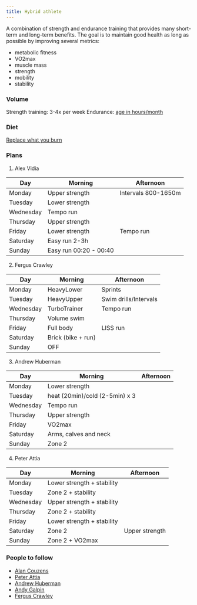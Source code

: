 ```yaml
---
title: Hybrid athlete
---
```


A combination of strength and endurance training that provides many short-term and long-term benefits. The goal is to maintain good health as long as possible by improving several metrics:
- metabolic fitness
- VO2max
- muscle mass
- strength
- mobility
- stability

### Volume

Strength training: 3-4x per week
Endurance: [age in hours/month](https://x.com/nntaleb/status/1697797356777828673?s=20)

### Diet
[Replace what you burn](https://x.com/Alan_Couzens/status/1690855995730481152?s=20)


### Plans

1. Alex Vidia

| Day        | Morning | Afternoon |
|------------|---------|-----------|
|  Monday    |  Upper strength |    Intervals 800-1650m       |
|  Tuesday   |  Lower strength |           |
|  Wednesday |  Tempo run       |           |
|  Thursday  |   Upper strength |           |
|  Friday    |   Lower strength |  Tempo run         |
|  Saturday  |    Easy run 2-3h     |           |
|  Sunday    |     Easy run 00:20 - 00:40     |           |

2. Fergus Crawley 

| Day        | Morning | Afternoon |
|------------|---------|-----------|
|  Monday    |  HeavyLower       |    Sprints      |
|  Tuesday   |  HeavyUpper      |      Swim drills/Intervals     |
|  Wednesday |  TurboTrainer     |   Tempo run        |
|  Thursday  |   Volume swim |           |
|  Friday    |   Full body |  LISS run        |
|  Saturday  |   Brick (bike + run)    |           |
|  Sunday    |    OFF     |           |
3. Andrew Huberman

| Day        | Morning | Afternoon |
|------------|---------|-----------|
|  Monday    |  Lower strength |    |
|  Tuesday   | heat (20min)/cold (2-5min) x 3     |     |
|  Wednesday |  Tempo run   |        |
|  Thursday  |   Upper strength |           |
|  Friday    |  VO2max |    |
|  Saturday  |   Arms, calves and neck    |           |
|  Sunday    |    Zone 2     |           |
4. Peter Attia

| Day        | Morning | Afternoon |
|------------|---------|-----------|
|  Monday    |  Lower strength + stability |    |
|  Tuesday   | Zone 2 + stability    |     |
|  Wednesday |  Upper strength + stability  |        |
|  Thursday  |  Zone 2 + stability |           |
|  Friday    | Lower strength + stability |    |
|  Saturday  |   Zone 2   |     Upper strength      |
|  Sunday    |    Zone 2 + VO2max    |           |


### People to follow
- [Alan Couzens](https://twitter.com/Alan_Couzens)
- [Peter Attia](https://twitter.com/PeterAttiaMD)
- [Andrew Huberman](https://twitter.com/hubermanlab)
- [Andy Galpin](https://twitter.com/DrAndyGalpin)
- [Fergus Crawley](https://www.youtube.com/@ferguscrawley95)
